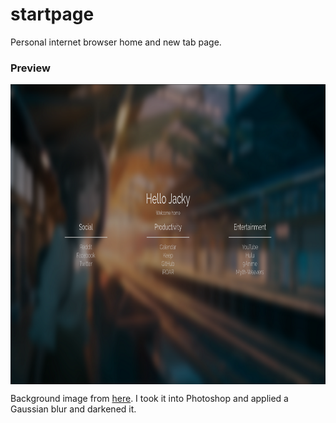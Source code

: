 # startpage
Personal internet browser home and new tab page.

### Preview
<img align="middle" src="preview.png" width="848" height="480" />

Background image from 
[here](https://www.pixiv.net/member_illust.php?mode=medium&illust_id=74902740).
I took it into Photoshop and applied a Gaussian blur and darkened it.
